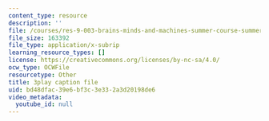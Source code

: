 ```yaml
---
content_type: resource
description: ''
file: /courses/res-9-003-brains-minds-and-machines-summer-course-summer-2015/bd48dfac39e6bf3c3e332a3d20198de6_GGakcLdPWl4.srt
file_size: 163392
file_type: application/x-subrip
learning_resource_types: []
license: https://creativecommons.org/licenses/by-nc-sa/4.0/
ocw_type: OCWFile
resourcetype: Other
title: 3play caption file
uid: bd48dfac-39e6-bf3c-3e33-2a3d20198de6
video_metadata:
  youtube_id: null
---
```

